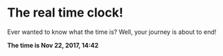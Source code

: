 # The real time clock!

Ever wanted to know what the time is? Well, your journey is about to end!

**The time is Nov 22, 2017, 14:42**